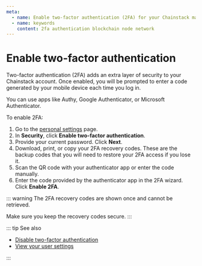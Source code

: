 ```yaml
---
meta:
  - name: Enable two-factor authentication (2FA) for your Chainstack managed blockchain services account.
  - name: keywords
    content: 2fa authentication blockchain node network
---
```


# Enable two-factor authentication

Two-factor authentication (2FA) adds an extra layer of security to your Chainstack account. Once enabled, you will be prompted to enter a code generated by your mobile device each time you log in.

You can use apps like Authy, Google Authenticator, or Microsoft Authenticator.

To enable 2FA:

1. Go to the <a href="https://dev.chainstack.com/user/settings/personal" target="_blank">personal settings</a> page.
1. In **Security**, click **Enable two-factor authentication**.
1. Provide your current password. Click **Next**.
1. Download, print, or copy your 2FA recovery codes. These are the backup codes that you will need to restore your 2FA access if you lose it.
1. Scan the QR code with your authenticator app or enter the code manually.
1. Enter the code provided by the authenticator app in the 2FA wizard. Click **Enable 2FA**.

::: warning
The 2FA recovery codes are shown once and cannot be retrieved.

Make sure you keep the recovery codes secure.
:::

::: tip See also

* [Disable two-factor authentication](/platform/disable-two-factor-authentication)
* [View your user settings](/platform/view-your-user-settings)

:::
